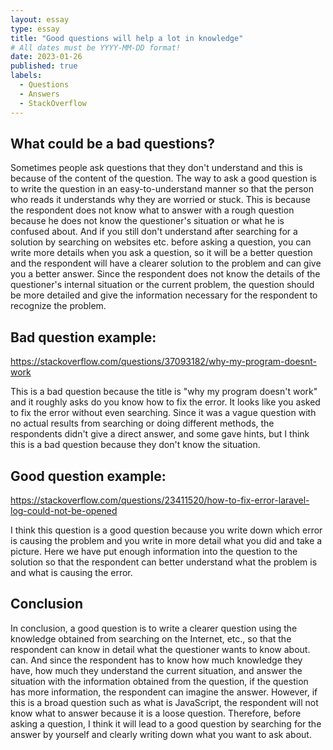 ```yaml
---
layout: essay
type: essay
title: "Good questions will help a lot in knowledge"
# All dates must be YYYY-MM-DD format!
date: 2023-01-26
published: true
labels:
  - Questions
  - Answers
  - StackOverflow
---
```



## What could be a bad questions?

Sometimes people ask questions that they don't understand and this is because of the content of the question. The way to ask a good question is to write the question in an easy-to-understand manner so that the person who reads it understands why they are worried or stuck. This is
because the respondent does not know what to answer with a rough question because he does not know the questioner's situation or what he is 
confused about. And if you still don't understand after searching for a solution by searching on websites etc. before asking a question, you 
can write more details when you ask a question, so it will be a better question and the respondent will have a clearer solution to the problem
and can give you a better answer. Since the respondent does not know the details of the questioner's internal situation or the current problem, the question should be more detailed and give the information necessary for the respondent to recognize the problem.

## Bad question example:

https://stackoverflow.com/questions/37093182/why-my-program-doesnt-work

This is a bad question because the title is "why my program doesn't work" and it roughly asks do you know how to fix the error. It looks like you asked to fix the error without even searching. Since it was a vague question with no actual results from searching or doing different methods, the respondents didn't give a direct answer, and some gave hints, but I think this is a bad question because they don't know the situation.

## Good question example:

https://stackoverflow.com/questions/23411520/how-to-fix-error-laravel-log-could-not-be-opened

I think this question is a good question because you write down which error is causing the problem and you write in more detail what you did and take a picture. Here we have put enough information into the question to the solution so that the respondent can better understand what the problem is and what is causing the error.

## Conclusion

In conclusion, a good question is to write a clearer question using the knowledge obtained from searching on the Internet, etc., so that the respondent can know in detail what the questioner wants to know about. can. And since the respondent has to know how much knowledge they have, how much they understand the current situation, and answer the situation with the information obtained from the question, if the question has more information, the respondent can imagine the answer. However, if this is a broad question such as what is JavaScript, the respondent will not know what to answer because it is a loose question. Therefore, before asking a question, I think it will lead to a good question by searching for the answer by yourself and clearly writing down what you want to ask about.
